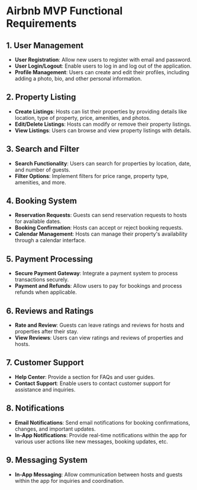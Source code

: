 # Airbnb MVP Functional Requirements

## 1. User Management

- **User Registration**: Allow new users to register with email and password.
- **User Login/Logout**: Enable users to log in and log out of the application.
- **Profile Management**: Users can create and edit their profiles, including adding a photo, bio, and other personal information.

## 2. Property Listing

- **Create Listings**: Hosts can list their properties by providing details like location, type of property, price, amenities, and photos.
- **Edit/Delete Listings**: Hosts can modify or remove their property listings.
- **View Listings**: Users can browse and view property listings with details.

## 3. Search and Filter

- **Search Functionality**: Users can search for properties by location, date, and number of guests.
- **Filter Options**: Implement filters for price range, property type, amenities, and more.

## 4. Booking System

- **Reservation Requests**: Guests can send reservation requests to hosts for available dates.
- **Booking Confirmation**: Hosts can accept or reject booking requests.
- **Calendar Management**: Hosts can manage their property's availability through a calendar interface.

## 5. Payment Processing

- **Secure Payment Gateway**: Integrate a payment system to process transactions securely.
- **Payment and Refunds**: Allow users to pay for bookings and process refunds when applicable.

## 6. Reviews and Ratings

- **Rate and Review**: Guests can leave ratings and reviews for hosts and properties after their stay.
- **View Reviews**: Users can view ratings and reviews of properties and hosts.

## 7. Customer Support

- **Help Center**: Provide a section for FAQs and user guides.
- **Contact Support**: Enable users to contact customer support for assistance and inquiries.

## 8. Notifications

- **Email Notifications**: Send email notifications for booking confirmations, changes, and important updates.
- **In-App Notifications**: Provide real-time notifications within the app for various user actions like new messages, booking updates, etc.

## 9. Messaging System

- **In-App Messaging**: Allow communication between hosts and guests within the app for inquiries and coordination.
